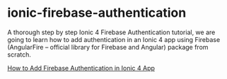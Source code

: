 # ionic-firebase-authentication
A thorough step by step Ionic 4 Firebase Authentication tutorial, we are going to learn how to add authentication in an Ionic 4 app using Firebase (AngularFire – official library for Firebase and Angular) package from scratch.

[How to Add Firebase Authentication in Ionic 4 App](https://www.positronx.io/ionic-firebase-authentication-tutorial-with-examples/)
